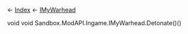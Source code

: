 ← [Index](Api-Index) ← [IMyWarhead](Sandbox.ModAPI.Ingame.IMyWarhead)

void void Sandbox.ModAPI.Ingame.IMyWarhead.Detonate()()